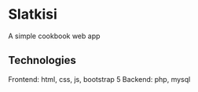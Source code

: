 # Slatkisi
A simple cookbook web app

## Technologies

Frontend: html, css, js, bootstrap 5
Backend: php, mysql
